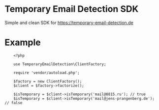 # Temporary Email Detection SDK
Simple and clean SDK for https://temporary-email-detection.de

# Example
```
    <?php
    
    use TemporaryEmailDetection\ClientFactory;
    
    require 'vendor/autoload.php';
    
    $factory = new ClientFactory();
    $client = $factory->factorize();
    
    $isTemporary = $client->isTemporary('mail@0815.ru'); // true
    $isTemporary = $client->isTemporary('mail@jens-prangenberg.de'); // false
 ```
